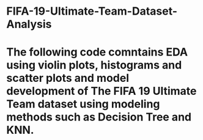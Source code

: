 # FIFA-19-Ultimate-Team-Dataset-Analysis
# The following code comntains EDA using violin plots, histograms and scatter plots and model development of The FIFA 19 Ultimate Team dataset using modeling methods such as Decision Tree and KNN.
